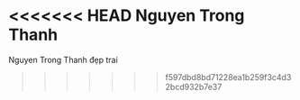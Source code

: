 <<<<<<< HEAD
Nguyen Trong Thanh
=======
Nguyen Trong Thanh đẹp trai

>>>>>>> f597dbd8bd71228ea1b259f3c4d32bcd932b7e37
